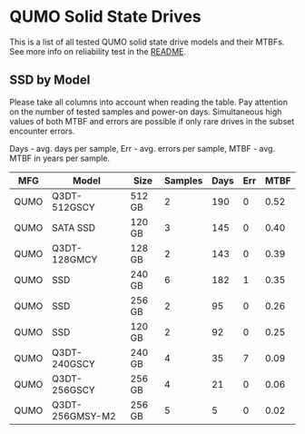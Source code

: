 QUMO Solid State Drives
=======================

This is a list of all tested QUMO solid state drive models and their MTBFs. See
more info on reliability test in the [README](https://github.com/linuxhw/SMART).

SSD by Model
------------

Please take all columns into account when reading the table. Pay attention on the
number of tested samples and power-on days. Simultaneous high values of both MTBF
and errors are possible if only rare drives in the subset encounter errors.

Days - avg. days per sample,
Err  - avg. errors per sample,
MTBF - avg. MTBF in years per sample.

| MFG       | Model              | Size   | Samples | Days  | Err   | MTBF |
|-----------|--------------------|--------|---------|-------|-------|------|
| QUMO      | Q3DT-512GSCY       | 512 GB | 2       | 190   | 0     | 0.52   |
| QUMO      | SATA SSD           | 120 GB | 3       | 145   | 0     | 0.40   |
| QUMO      | Q3DT-128GMCY       | 128 GB | 2       | 143   | 0     | 0.39   |
| QUMO      | SSD                | 240 GB | 6       | 182   | 1     | 0.35   |
| QUMO      | SSD                | 256 GB | 2       | 95    | 0     | 0.26   |
| QUMO      | SSD                | 120 GB | 2       | 92    | 0     | 0.25   |
| QUMO      | Q3DT-240GSCY       | 240 GB | 4       | 35    | 7     | 0.09   |
| QUMO      | Q3DT-256GSCY       | 256 GB | 4       | 21    | 0     | 0.06   |
| QUMO      | Q3DT-256GMSY-M2    | 256 GB | 5       | 5     | 0     | 0.02   |
